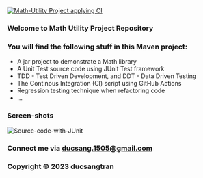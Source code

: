 [![Math-Utility Project applying CI](https://github.com/ducsangtran/math-util-mvn/actions/workflows/maven.yml/badge.svg?branch=main)](https://github.com/ducsangtran/math-util-mvn/actions/workflows/maven.yml)


### Welcome to Math Utility Project Repository
### You will find the following stuff in this Maven project: 

* A jar project to demonstrate a Math library 
* A Unit Test source code using JUnit Test framework 
* TDD - Test Driven Development, and DDT - Data Driven Testing
* The Continous Integration (CI) script using GitHub Actions
* Regression testing technique when refactoring code 
* ... 

### Screen-shots 
![Source-code-with-JUnit]()


### Connect me via ducsang.1505@gmail.com

### Copyright &#169; 2023 ducsangtran